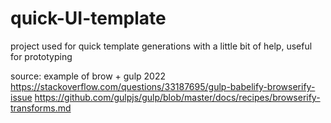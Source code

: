 # quick-UI-template
project used for quick template generations with a little bit of help, useful for prototyping


source: example of brow + gulp 2022
https://stackoverflow.com/questions/33187695/gulp-babelify-browserify-issue
https://github.com/gulpjs/gulp/blob/master/docs/recipes/browserify-transforms.md